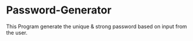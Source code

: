 # Password-Generator
This Program generate the unique &amp; strong password based on input from the user.
